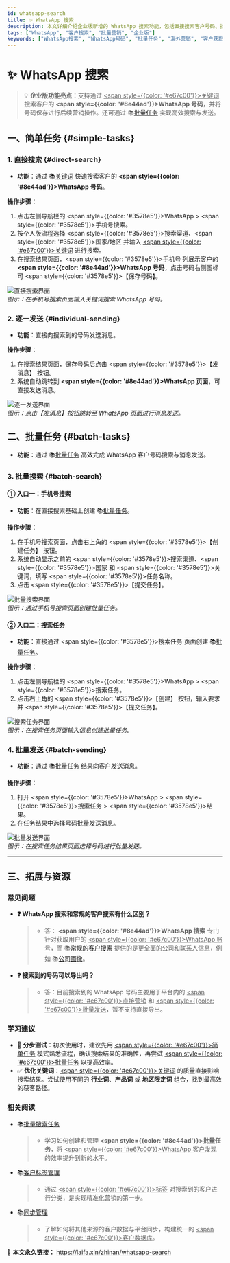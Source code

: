 ```yaml
---
id: whatsapp-search
title: ✨ WhatsApp 搜索
description: 本文详细介绍企业版新增的 WhatsApp 搜索功能，包括直接搜索客户号码、批量任务创建及发送等操作。通过清晰的操作步骤，帮助用户高效获取客户 WhatsApp 号码并进行营销，拓展营销渠道。
tags: ["WhatsApp", "客户搜索", "批量营销", "企业版"]
keywords: ["WhatsApp搜索", "WhatsApp号码", "批量任务", "海外营销", "客户获取"]
---
```


# ✨ WhatsApp 搜索

> 💡 **企业版功能亮点**：支持通过 <u><span style={{color: '#e67c00'}}>关键词</span></u> 搜索客户的 **<span style={{color: '#8e44ad'}}>WhatsApp 号码</span>**，并将号码保存进行后续营销操作。还可通过 📚[批量任务](./bulk-search-task) 实现高效搜索与发送。

## 一、简单任务 {#simple-tasks}

### 1. 直接搜索 {#direct-search}

- **功能**：通过 📚[关键词](./search-customer-syntax-basis) 快速搜索客户的 **<span style={{color: '#8e44ad'}}>WhatsApp 号码</span>**。

**操作步骤**：

1. 点击左侧导航栏的 <span style={{color: '#3578e5'}}>WhatsApp</span> > <span style={{color: '#3578e5'}}>手机号搜索</span>。
2. 按个人版流程选择 <span style={{color: '#3578e5'}}>搜索渠道</span>、<span style={{color: '#3578e5'}}>国家/地区</span> 并输入 <u><span style={{color: '#e67c00'}}>关键词</span></u> 进行搜索。
3. 在搜索结果页面，<span style={{color: '#3578e5'}}>手机号</span> 列展示客户的 **<span style={{color: '#8e44ad'}}>WhatsApp 号码</span>**，点击号码右侧图标可 <span style={{color: '#3578e5'}}>【保存号码】</span>。

![直接搜索界面](https://cos.files.maozhishi.com/data/web/web-files/img/1733399352515.png)  
_图示：在手机号搜索页面输入关键词搜索 WhatsApp 号码。_

### 2. 逐一发送 {#individual-sending}

- **功能**：直接向搜索到的号码发送消息。

**操作步骤**：

1. 在搜索结果页面，保存号码后点击 <span style={{color: '#3578e5'}}>【发消息】</span> 按钮。
2. 系统自动跳转到 **<span style={{color: '#8e44ad'}}>WhatsApp 页面</span>**，可直接发送消息。

![逐一发送界面](https://cos.files.maozhishi.com/data/web/web-files/img/1733399352516.png)  
_图示：点击【发消息】按钮跳转至 WhatsApp 页面进行消息发送。_

## 二、批量任务 {#batch-tasks}

- **功能**：通过 📚[批量任务](./bulk-search-task) 高效完成 WhatsApp 客户号码搜索与消息发送。

### 3. 批量搜索 {#batch-search}

#### ① 入口一：手机号搜索

- **功能**：在直接搜索基础上创建 📚[批量任务](./bulk-search-task)。

**操作步骤**：

1. 在手机号搜索页面，点击右上角的 <span style={{color: '#3578e5'}}>【创建任务】</span> 按钮。
2. 系统自动显示之前的 <span style={{color: '#3578e5'}}>搜索渠道</span>、<span style={{color: '#3578e5'}}>国家</span> 和 <span style={{color: '#3578e5'}}>关键词</span>，填写 <span style={{color: '#3578e5'}}>任务名称</span>。
3. 点击 <span style={{color: '#3578e5'}}>【提交任务】</span>。

![批量搜索界面](https://cos.files.maozhishi.com/data/web/web-files/img/1733399352530.png)  
_图示：通过手机号搜索页面创建批量任务。_

#### ② 入口二：搜索任务

- **功能**：直接通过 <span style={{color: '#3578e5'}}>搜索任务</span> 页面创建 📚[批量任务](./bulk-search-task)。

**操作步骤**：

1. 点击左侧导航栏的 <span style={{color: '#3578e5'}}>WhatsApp</span> > <span style={{color: '#3578e5'}}>搜索任务</span>。
2. 点击右上角的 <span style={{color: '#3578e5'}}>【创建】</span> 按钮，输入要求并 <span style={{color: '#3578e5'}}>【提交任务】</span>。

![搜索任务界面](https://cos.files.maozhishi.com/data/web/web-files/img/1733399352535.png)  
_图示：在搜索任务页面输入信息创建批量任务。_

### 4. 批量发送 {#batch-sending}

- **功能**：通过 📚[批量任务](./bulk-search-task) 结果向客户发送消息。

**操作步骤**：

1. 打开 <span style={{color: '#3578e5'}}>WhatsApp</span> > <span style={{color: '#3578e5'}}>搜索任务</span> > <span style={{color: '#3578e5'}}>结果</span>。
2. 在任务结果中选择号码批量发送消息。

![批量发送界面](https://cos.files.maozhishi.com/data/web/web-files/img/1733399352537.png)  
_图示：在搜索任务结果页面选择号码进行批量发送。_

---

## 三、拓展与资源

### 常见问题

- **❓ WhatsApp 搜索和常规的客户搜索有什么区别？**

  > - 答： **<span style={{color: '#8e44ad'}}>WhatsApp 搜索</span>** 专门针对获取用户的 <u><span style={{color: '#e67c00'}}>WhatsApp 账号</span></u>，而 📚[常规的客户搜索](./customer-search) 提供的是更全面的公司和联系人信息，例如 📚[公司画像](./customer-profiling-section)。

- **❓ 搜索到的号码可以导出吗？**
  > - 答：目前搜索到的 WhatsApp 号码主要用于平台内的 <u><span style={{color: '#e67c00'}}>直接营销</span></u> 和 <u><span style={{color: '#e67c00'}}>批量发送</span></u>，暂不支持直接导出。

### 学习建议

- 🎯 **分步测试**：初次使用时，建议先用 <u><span style={{color: '#e67c00'}}>简单任务</span></u> 模式熟悉流程，确认搜索结果的准确性，再尝试 <u><span style={{color: '#e67c00'}}>批量任务</span></u> 以提高效率。
- ✅ **优化关键词**：<u><span style={{color: '#e67c00'}}>关键词</span></u> 的质量直接影响搜索结果。尝试使用不同的 **行业词**、**产品词** 或 **地区限定词** 组合，找到最高效的获客路径。

### 相关阅读

- 📚[批量搜索任务](./bulk-search-task)
  > - 学习如何创建和管理 **<span style={{color: '#8e44ad'}}>批量任务</span>**，将 <u><span style={{color: '#e67c00'}}>WhatsApp 客户发现</span></u> 的效率提升到新的水平。
- 📚[客户标签管理](./tag-management)
  > - 通过 <u><span style={{color: '#e67c00'}}>标签</span></u> 对搜索到的客户进行分类，是实现精准化营销的第一步。
- 📚[同步管理](./sync-management)
  > - 了解如何将其他来源的客户数据与平台同步，构建统一的 <u><span style={{color: '#e67c00'}}>客户数据库</span></u>。

🔗 **本文永久链接：** https://laifa.xin/zhinan/whatsapp-search
